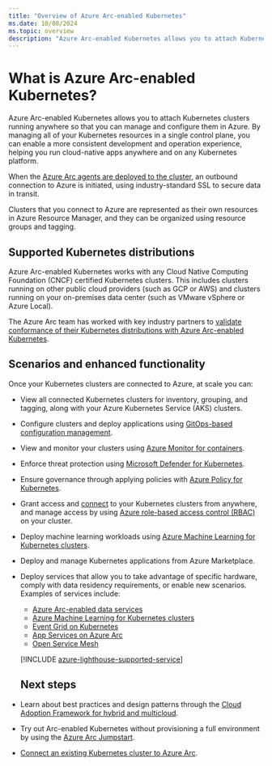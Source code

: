 ```yaml
---
title: "Overview of Azure Arc-enabled Kubernetes"
ms.date: 10/08/2024
ms.topic: overview
description: "Azure Arc-enabled Kubernetes allows you to attach Kubernetes clusters running anywhere so that you can manage and configure them in Azure."
---
```


# What is Azure Arc-enabled Kubernetes?

Azure Arc-enabled Kubernetes allows you to attach Kubernetes clusters running anywhere so that you can manage and configure them in Azure. By managing all of your Kubernetes resources in a single control plane, you can enable a more consistent development and operation experience, helping you run cloud-native apps anywhere and on any Kubernetes platform.

When the [Azure Arc agents are deployed to the cluster](quickstart-connect-cluster.md), an outbound connection to Azure is initiated, using industry-standard SSL to secure data in transit.

Clusters that you connect to Azure are represented as their own resources in Azure Resource Manager, and they can be organized using resource groups and tagging.

## Supported Kubernetes distributions

Azure Arc-enabled Kubernetes works with any Cloud Native Computing Foundation (CNCF) certified Kubernetes clusters. This includes clusters running on other public cloud providers (such as GCP or AWS) and clusters running on your on-premises data center (such as VMware vSphere or Azure Local).

The Azure Arc team has worked with key industry partners to [validate conformance of their Kubernetes distributions with Azure Arc-enabled Kubernetes](./validation-program.md).

## Scenarios and enhanced functionality

Once your Kubernetes clusters are connected to Azure, at scale you can:

* View all connected Kubernetes clusters for inventory, grouping, and tagging, along with your Azure Kubernetes Service (AKS) clusters.

* Configure clusters and deploy applications using [GitOps-based configuration management](tutorial-use-gitops-flux2.md).

* View and monitor your clusters using [Azure Monitor for containers](/azure/azure-monitor/containers/container-insights-enable-arc-enabled-clusters?toc=/azure/azure-arc/kubernetes/toc.json).

* Enforce threat protection using [Microsoft Defender for Kubernetes](/azure/defender-for-cloud/defender-for-kubernetes-azure-arc?toc=/azure/azure-arc/kubernetes/toc.json).

* Ensure governance through applying policies with [Azure Policy for Kubernetes](/azure/governance/policy/concepts/policy-for-kubernetes?toc=/azure/azure-arc/kubernetes/toc.json).

* Grant access and [connect](cluster-connect.md) to your Kubernetes clusters from anywhere, and manage access by using [Azure role-based access control (RBAC)](azure-rbac.md) on your cluster.

* Deploy machine learning workloads using [Azure Machine Learning for Kubernetes clusters](/azure/machine-learning/how-to-attach-kubernetes-anywhere?toc=/azure/azure-arc/kubernetes/toc.json).

* Deploy and manage Kubernetes applications from Azure Marketplace.

* Deploy services that allow you to take advantage of specific hardware, comply with data residency requirements, or enable new scenarios. Examples of services include:
  * [Azure Arc-enabled data services](../data/overview.md)
  * [Azure Machine Learning for Kubernetes clusters](/azure/machine-learning/how-to-attach-kubernetes-anywhere?toc=/azure/azure-arc/kubernetes/toc.json)
  * [Event Grid on Kubernetes](/azure/event-grid/kubernetes/overview)
  * [App Services on Azure Arc](/azure/app-service/overview-arc-integration)
  * [Open Service Mesh](tutorial-arc-enabled-open-service-mesh.md)

   [!INCLUDE [azure-lighthouse-supported-service](~/reusable-content/ce-skilling/azure/includes/azure-lighthouse-supported-service.md)]

   ## Next steps

* Learn about best practices and design patterns through the [Cloud Adoption Framework for hybrid and multicloud](/azure/cloud-adoption-framework/scenarios/hybrid/arc-enabled-kubernetes/eslz-arc-kubernetes-identity-access-management).
* Try out Arc-enabled Kubernetes without provisioning a full environment by using the [Azure Arc Jumpstart](https://azurearcjumpstart.com/azure_arc_jumpstart/azure_arc_k8s).
* [Connect an existing Kubernetes cluster to Azure Arc](quickstart-connect-cluster.md).
